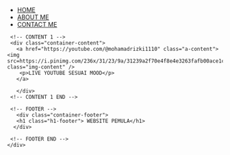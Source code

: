 <html>
  <head>
    <title>ABOUT ME</title>
    <link rel="stylesheet" href="style.css" />
  </head>
  <body>
    <div class="container">
     <!-- NAVIGATION BAR -->
     <div class="container-navbar">
       <ul class="ul-navbar">
         <li class="li-navbar">
           <a href="index.html" class="a-navbar">HOME</a>
          </li>
          <li class="li-navbar">
            <a href="about.html" class="a-navbar">ABOUT ME</a>
          </li>
          <li class="li-navbar">
            <a href="contact.html" class="a-navbar">CONTACT ME</a>
         </li>
       </ul>
     </div>
     <!-- NAVIGATION SELESAI -->

     <!-- CONTENT 1 -->
     <div class="container-content">
       <a href="https://youtube.com/@mohamadrizki1110" class="a-content"><img src=https://i.pinimg.com/236x/31/23/9a/31239a2f70e4f8e4e3263fafb00ace1c.jpg class="img-content" />
        <p>LIVE YOUTUBE SESUAI MOOD</p>
       </a>

       </div>
     <!-- CONTENT 1 END -->

     <!-- FOOTER -->
       <div class="container-footer">
       <h1 class="h1-footer"> WEBSITE PEMULA</h1>
      </div>

     <!-- FOOTER END -->
    </div>
  </body>
 </html>
